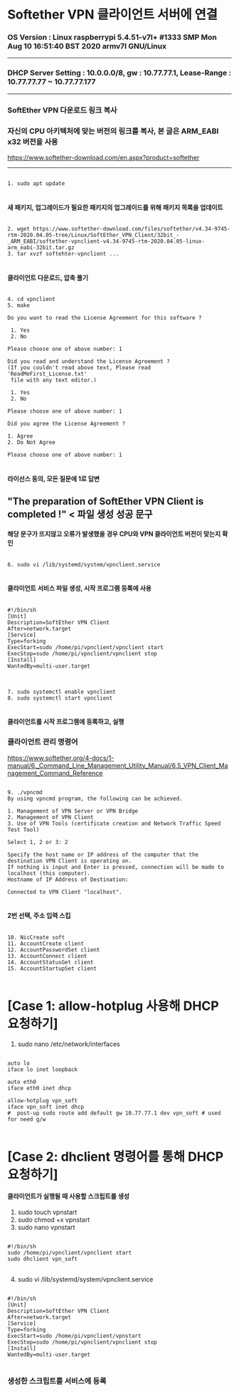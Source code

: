 Softether VPN 클라이언트 서버에 연결
====================================
### OS Version : Linux raspberrypi 5.4.51-v7l+ #1333 SMP Mon Aug 10 16:51:40 BST 2020 armv7l GNU/Linux
***
### DHCP Server Setting : 10.0.0.0/8, gw : 10.77.77.1, Lease-Range : 10.77.77.77 ~ 10.77.77.177
***
### SoftEther VPN 다운로드 링크 복사
### 자신의 CPU 아키텍처에 맞는 버전의 링크를 복사, 본 글은 ARM_EABI x32 버전을 사용
<https://www.softether-download.com/en.aspx?product=softether>
***
<pre>
<code>
1. sudo apt update
</code>
</pre>
#### 새 패키지, 업그레이드가 필요한 패키지의 업그레이드를 위해 패키지 목록을 업데이트
<pre>
<code>
2. wget https://www.softether-download.com/files/softether/v4.34-9745-rtm-2020.04.05-tree/Linux/SoftEther_VPN_Client/32bit_-_ARM_EABI/softether-vpnclient-v4.34-9745-rtm-2020.04.05-linux-arm_eabi-32bit.tar.gz
3. tar xvzf softehter-vpnclient ...
</code>
</pre>
#### 클라이언트 다운로드, 압축 풀기
<pre>
<code>
4. cd vpnclient
5. make

Do you want to read the License Agreement for this software ?

 1. Yes
 2. No

Please choose one of above number: 1

Did you read and understand the License Agreement ?
(If you couldn't read above text, Please read 'ReadMeFirst_License.txt'
 file with any text editor.)

 1. Yes
 2. No

Please choose one of above number: 1

Did you agree the License Agreement ?

1. Agree
2. Do Not Agree

Please choose one of above number: 1
</code>
</pre>
#### 라이선스 동의, 모든 질문에 1로 답변
## "The preparation of SoftEther VPN Client is completed !" < 파일 생성 성공 문구
#### 해당 문구가 뜨지않고 오류가 발생했을 경우 CPU와 VPN 클라이언트 버전이 맞는지 확인
<pre>
<code>
6. sudo vi /lib/systemd/system/vpnclient.service
</code>
</pre>
#### 클라이언트 서비스 파일 생성, 시작 프로그램 등록에 사용
<pre>
<code>
#!/bin/sh
[Unit]
Description=SoftEther VPN Client
After=network.target
[Service]
Type=forking
ExecStart=sudo /home/pi/vpnclient/vpnclient start 
ExecStop=sudo /home/pi/vpnclient/vpnclient stop  
[Install]
WantedBy=multi-user.target
</code>
</pre>
<pre>
<code>
7. sudo systemctl enable vpnclient
8. sudo systemctl start vpnclient
</code>
</pre>
#### 클라이언트를 시작 프로그램에 등록하고, 실행

### 클라이언트 관리 명령어
<https://www.softether.org/4-docs/1-manual/6._Command_Line_Management_Utility_Manual/6.5_VPN_Client_Management_Command_Reference>
<pre>
<code>
9. ./vpncmd
By using vpncmd program, the following can be achieved. 

1. Management of VPN Server or VPN Bridge 
2. Management of VPN Client
3. Use of VPN Tools (certificate creation and Network Traffic Speed Test Tool)

Select 1, 2 or 3: 2

Specify the host name or IP address of the computer that the destination VPN Client is operating on. 
If nothing is input and Enter is pressed, connection will be made to localhost (this computer).
Hostname of IP Address of Destination: 

Connected to VPN Client "localhost".
</code>
</pre>
#### 2번 선택, 주소 입력 스킵
<pre>
<code>
10. NicCreate soft
11. AccountCreate client
12. AccountPasswordSet client
13. AccountConnect client
14. AccountStatusGet client
15. AccountStartupSet client
</code>
</pre>

# [Case 1: allow-hotplug 사용해 DHCP 요청하기]
1. sudo nano /etc/network/interfaces
<pre>
<code>
auto lo
iface lo inet loopback

auto eth0
iface eth0 inet dhcp

allow-hotplug vpn_soft
iface vpn_soft inet dhcp
#  post-up sudo route add default gw 10.77.77.1 dev vpn_soft # used for need g/w
</code>
</pre>
# [Case 2: dhclient 명령어를 통해 DHCP 요청하기]
#### 클라이언트가 실행될 때 사용할 스크립트를 생성
1. sudo touch vpnstart
2. sudo chmod +x vpnstart
3. sudo nano vpnstart
<pre>
<code>
#!/bin/sh
sudo /home/pi/vpnclient/vpnclient start
sudo dhclient vpn_soft
</code>
</pre>
4. sudo vi /lib/systemd/system/vpnclient.service
<pre>
<code>
#!/bin/sh
[Unit]
Description=SoftEther VPN Client
After=network.target
[Service]
Type=forking
ExecStart=sudo /home/pi/vpnclient/vpnstart
ExecStop=sudo /home/pi/vpnclient/vpnclient stop
[Install]
WantedBy=multi-user.target
</code>
</pre>
### 생성한 스크립트를 서비스에 등록